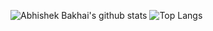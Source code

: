 ![Abhishek Bakhai's github stats](https://github-readme-stats.vercel.app/api?username=Abhishek06042000&theme=dark&show_icons=true,prs&count_private=true)
![Top Langs](https://github-readme-stats.vercel.app/api/top-langs/?username=Abhishek06042000&theme=dark&show_icons=true&layout=compact&hide=JavaScript&count_private=true)
